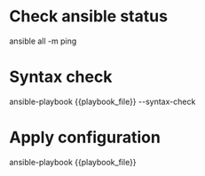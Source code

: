 # Check ansible status
ansible all -m ping

# Syntax check
ansible-playbook {{playbook_file}} --syntax-check

# Apply configuration
ansible-playbook {{playbook_file}}